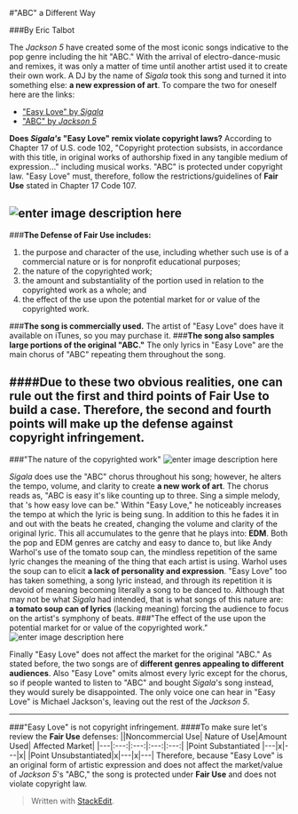 #"ABC" a Different Way

###By Eric Talbot

The *Jackson 5* have created some of the most iconic songs indicative to the pop genre including the hit "ABC." With the arrival of electro-dance-music and remixes, it was only a matter of time until another artist used it to create their own work. A DJ by the name of *Sigala* took this song and turned it into something else: **a new expression of art**. To compare the two for oneself here are the links:

 - ["Easy Love" by *Sigala*](https://www.youtube.com/watch?v=ozx898ADTxM)
 - ["ABC" by *Jackson 5*](https://www.youtube.com/watch?v=ho7796-au8U)

**Does *Sigala's* "Easy Love" remix violate copyright laws?** According to Chapter 17 of U.S. code 102, "Copyright protection subsists, in accordance with this title, in original works of authorship fixed in any tangible medium of expression..." including musical works. "ABC" is protected under copyright law. "Easy Love" must, therefore, follow the restrictions/guidelines of **Fair Use** stated in Chapter 17 Code 107. 

![enter image description here](https://upload.wikimedia.org/wikipedia/en/5/53/Easy_Love_Sigala.jpg) 
----------

###**The Defense of Fair Use includes:**
 1. the purpose and character of the use, including whether such use is of a commercial nature or is for nonprofit educational purposes;
 2. the nature of the copyrighted work;
 3. the amount and substantiality of the portion used in relation to the copyrighted work as a whole; and
 4. the effect of the use upon the potential market for or value of the copyrighted work.

 ###**The song is commercially used.**
The artist of "Easy Love" does have it available on iTunes, so you may purchase it.
 ###**The song also samples large portions of the original "ABC."**
The only lyrics in "Easy Love" are the main chorus of "ABC" repeating them throughout the song.

####Due to these two obvious realities, one can rule out the first and third points of **Fair Use** to build a case. Therefore, the second and fourth points will make up the defense against copyright infringement. 
----------
###"The nature of the copyrighted work"
![enter image description here](http://www.moma.org/wp/moma_learning/wp-content/uploads/2012/06/Warhol.-Soup-Cans-469x292.jpg)

*Sigala* does use the "ABC" chorus throughout his song; however, he alters the tempo, volume, and clarity to create **a new work of art**. The chorus reads as, "ABC is easy it's like counting up to three. Sing a simple melody, that 's how easy love can be." Within "Easy Love," he noticeably increases the tempo at which the lyric is being sung. In addition to this he fades it in and out with the beats he created, changing the volume and clarity of the original lyric. This all accumulates to the genre that he plays into: **EDM**. Both the pop and EDM genres are catchy and easy to dance to, but like Andy Warhol's use of the tomato soup can, the mindless repetition of the same lyric changes the meaning of the thing that each artist is using. Warhol uses the soup can to elicit **a lack of personality and expression**. "Easy Love" too has taken something, a song lyric instead, and through its repetition it is devoid of meaning becoming literally a song to be danced to. Although that may not be what *Sigala* had intended, that is what songs of this nature are: **a tomato soup can of lyrics** (lacking meaning) forcing the audience to focus on the artist's symphony of beats.
###"The effect of the use upon the potential market for or value of the copyrighted work."
![enter image description here](https://s-media-cache-ak0.pinimg.com/originals/2d/80/8e/2d808e6bd06b0254973ae8477f7f472e.jpg)

Finally "Easy Love" does not affect the market for the original "ABC." As stated before, the two songs are of **different genres appealing to different audiences**. Also "Easy Love" omits almost every lyric except for the chorus, so if people wanted to listen to "ABC" and bought *Sigala*'s song instead, they would surely be disappointed. The only voice one can hear in "Easy Love" is Michael Jackson's, leaving out the rest of the *Jackson 5*. 

----------
###"Easy Love" is not copyright infringement.
####To make sure let's review the **Fair Use** defenses:
||Noncommercial Use| Nature of Use|Amount Used| Affected Market|
|---|:---:|:---:|:---:|:---:|
|Point Substantiated |---|x|---|x|
|Point Unsubstantiated|x|---|x|---|
Therefore, because "Easy Love" is an original form of artistic expression and does not affect the market/value of *Jackson 5*'s "ABC," the song is protected under **Fair Use** and does not violate copyright law.
> Written with [StackEdit](https://stackedit.io/).
